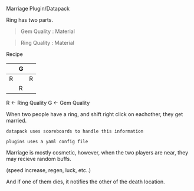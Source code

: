 Marriage Plugin/Datapack

Ring has two parts.

> Gem Quality : Material

> Ring Quality : Material

Recipe

|   | G |   |
|---|---|---|
| R |   | R |
|   | R |   |

R <- Ring Quality
G <- Gem Quality

When two people have a ring, and shift right click on eachother, they get married.

`datapack uses scoreboards to handle this information`

`plugins uses a yaml config file`

Marriage is mostly cosmetic, however, when the two players are near, they may recieve random buffs.

(speed increase, regen, luck, etc..)

And if one of them dies, it notifies the other of the death location.
